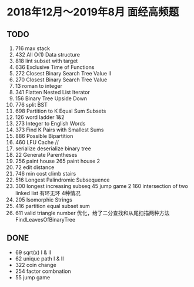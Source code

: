 # 2018年12月～2019年8月 面经高频题

## TODO
1. 716 max stack
2. 432 All O(1) Data structure
3. 818 lint subset with target
5. 636 Exclusive Time of Functions 
10. 272	Closest Binary Search Tree Value II 
11. 270	Closest Binary Search Tree Value
14. 13 roman to integer
17. 341 Flatten Nested List Iterator
18. 156 Binary Tree Upside Down
19. 776 split BST
21. 698 Partition to K Equal Sum Subsets
26. 126 word ladder 1&2
28. 273 Integer to English Words
29. 373 Find K Pairs with Smallest Sums
30. 886	Possible Bipartition
31. 460	LFU Cache
//
13. serialize deserialize binary tree
16. 22 Generate Parentheses
22. 256 paint house  265 paint house 2
24. 72 edit distance
23. 746 min cost climb stairs
27. 516 Longest Palindromic Subsequence
25. 300 longest increasing subseq
45 jump game 2
160 intersection of two linked list  有环无环 4种情况
12. 205 Isomorphic Strings
20. 416 partition equal subset sum
6. 611 valid triangle number 优化，给了二分查找和从尾扫描两种方法
FindLeavesOfBinaryTree



## DONE
- 69 sqrt(x) I & II
- 62 unique path I & II
- 322 coin change
- 254 factor combnation
- 55 jump game

